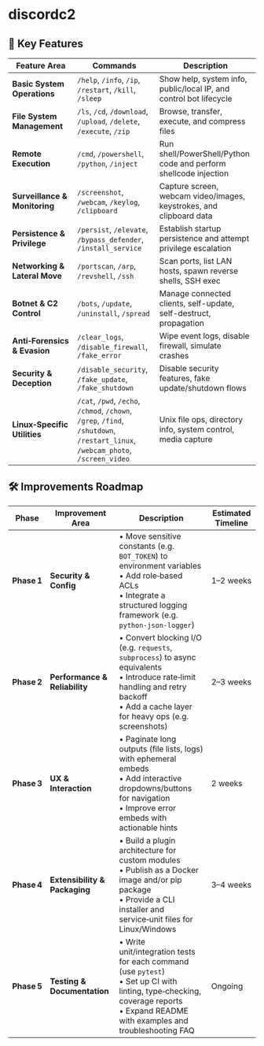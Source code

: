 # discordc2
## 🚀 Key Features

| Feature Area                  | Commands                                                                                                                        | Description                                                          |
|-------------------------------|---------------------------------------------------------------------------------------------------------------------------------|----------------------------------------------------------------------|
| **Basic System Operations**   | `/help`, `/info`, `/ip`, `/restart`, `/kill`, `/sleep`                                                                          | Show help, system info, public/local IP, and control bot lifecycle   |
| **File System Management**    | `/ls`, `/cd`, `/download`, `/upload`, `/delete`, `/execute`, `/zip`                                                             | Browse, transfer, execute, and compress files                        |
| **Remote Execution**          | `/cmd`, `/powershell`, `/python`, `/inject`                                                                                     | Run shell/PowerShell/Python code and perform shellcode injection     |
| **Surveillance & Monitoring** | `/screenshot`, `/webcam`, `/keylog`, `/clipboard`                                                                                | Capture screen, webcam video/images, keystrokes, and clipboard data  |
| **Persistence & Privilege**   | `/persist`, `/elevate`, `/bypass_defender`, `/install_service`                                                                   | Establish startup persistence and attempt privilege escalation       |
| **Networking & Lateral Move** | `/portscan`, `/arp`, `/revshell`, `/ssh`                                                                                         | Scan ports, list LAN hosts, spawn reverse shells, SSH exec           |
| **Botnet & C2 Control**       | `/bots`, `/update`, `/uninstall`, `/spread`                                                                                      | Manage connected clients, self-update, self-destruct, propagation    |
| **Anti‑Forensics & Evasion**  | `/clear_logs`, `/disable_firewall`, `/fake_error`                                                                                | Wipe event logs, disable firewall, simulate crashes                  |
| **Security & Deception**      | `/disable_security`, `/fake_update`, `/fake_shutdown`                                                                            | Disable security features, fake update/shutdown flows                |
| **Linux‑Specific Utilities**  | `/cat`, `/pwd`, `/echo`, `/chmod`, `/chown`, `/grep`, `/find`, `/shutdown`, `/restart_linux`, `/webcam_photo`, `/screen_video` | Unix file ops, directory info, system control, media capture        |

## 🛠️ Improvements Roadmap

| Phase     | Improvement Area            | Description                                                                                       | Estimated Timeline |
|-----------|-----------------------------|---------------------------------------------------------------------------------------------------|--------------------|
| **Phase 1** | **Security & Config**        | • Move sensitive constants (e.g. `BOT_TOKEN`) to environment variables<br>• Add role‑based ACLs<br>• Integrate a structured logging framework (e.g. `python-json-logger`) | 1–2 weeks          |
| **Phase 2** | **Performance & Reliability** | • Convert blocking I/O (e.g. `requests`, `subprocess`) to async equivalents<br>• Introduce rate‑limit handling and retry backoff<br>• Add a cache layer for heavy ops (e.g. screenshots) | 2–3 weeks          |
| **Phase 3** | **UX & Interaction**         | • Paginate long outputs (file lists, logs) with ephemeral embeds<br>• Add interactive dropdowns/buttons for navigation<br>• Improve error embeds with actionable hints | 2 weeks            |
| **Phase 4** | **Extensibility & Packaging**| • Build a plugin architecture for custom modules<br>• Publish as a Docker image and/or pip package<br>• Provide a CLI installer and service‑unit files for Linux/Windows | 3–4 weeks          |
| **Phase 5** | **Testing & Documentation**  | • Write unit/integration tests for each command (use `pytest`)<br>• Set up CI with linting, type‑checking, coverage reports<br>• Expand README with examples and troubleshooting FAQ | Ongoing            |
